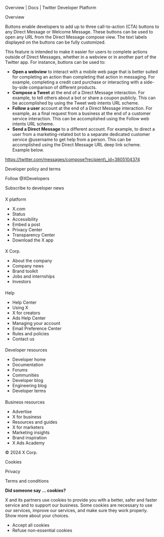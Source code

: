 
Overview | Docs | Twitter Developer Platform 

Overview

Buttons enable developers to add up to three call-to-action (CTA) buttons to any Direct Message or Welcome Message. These buttons can be used to open any URL from the Direct Message compose view. The text labels displayed on the buttons can be fully customized.

This feature is intended to make it easier for users to complete actions outside of Direct Messages, whether in a webview or in another part of the Twitter app. For instance, buttons can be used to:

* **Open a webview** to interact with a mobile web page that is better suited for completing an action than completing that action in messaging. For example, completing a credit card purchase or interacting with a side-by-side comparison of different products.
* **Compose a Tweet** at the end of a Direct Message interaction. For example, to tell others about a bot or share a coupon publicly. This can be accomplished by using the Tweet web intents URL scheme.
* **Follow a user** account at the end of a Direct Message interaction. For example, as a final request from a business at the end of a customer service interaction. This can be accomplished using the Follow web intents URL scheme.
* **Send a Direct Message** to a different account. For example, to direct a user from a marketing-related bot to a separate dedicated customer service @username to get help from a person. This can be accomplished using the Direct Message URL deep link scheme. Example below.

https://twitter.com/messages/compose?recipient\_id=3805104374

Developer policy and terms

Follow @XDevelopers

Subscribe to developer news

#### 
 X platform

* X.com
* Status
* Accessibility
* Embed a post
* Privacy Center
* Transparency Center
* Download the X app

#### 
 X Corp.

* About the company
* Company news
* Brand toolkit
* Jobs and internships
* Investors

#### 
 Help

* Help Center
* Using X
* X for creators
* Ads Help Center
* Managing your account
* Email Preference Center
* Rules and policies
* Contact us

#### 
 Developer resources

* Developer home
* Documentation
* Forums
* Communities
* Developer blog
* Engineering blog
* Developer terms

#### 
 Business resources

* Advertise
* X for business
* Resources and guides
* X for marketers
* Marketing insights
* Brand inspiration
* X Ads Academy

 © 2024 X Corp.

Cookies

Privacy

Terms and conditions

**Did someone say … cookies?**  

 X and its partners use cookies to provide you with a better, safer and
 faster service and to support our business. Some cookies are necessary to use
 our services, improve our services, and make sure they work properly.
 Show more about your choices.

* Accept all cookies
* Refuse non-essential cookies
